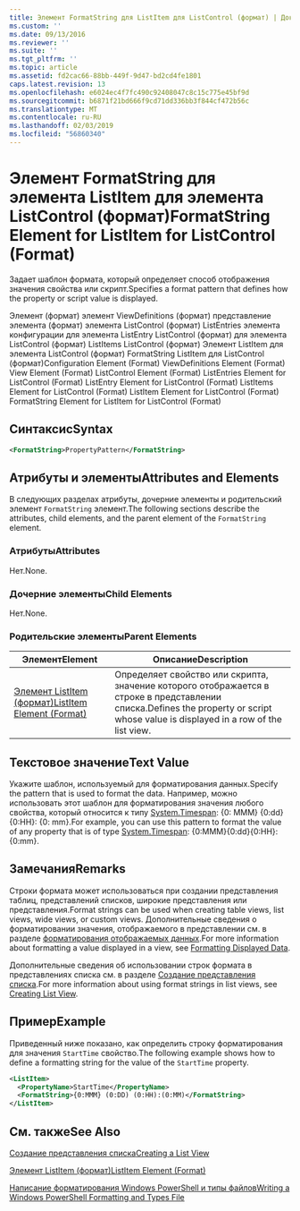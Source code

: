 ```yaml
---
title: Элемент FormatString для ListItem для ListControl (формат) | Документация Майкрософт
ms.custom: ''
ms.date: 09/13/2016
ms.reviewer: ''
ms.suite: ''
ms.tgt_pltfrm: ''
ms.topic: article
ms.assetid: fd2cac66-88bb-449f-9d47-bd2cd4fe1801
caps.latest.revision: 13
ms.openlocfilehash: e6024ec4f7fc490c92408047c8c15c775e45bf9d
ms.sourcegitcommit: b6871f21bd666f9cd71dd336bb3f844cf472b56c
ms.translationtype: MT
ms.contentlocale: ru-RU
ms.lasthandoff: 02/03/2019
ms.locfileid: "56860340"
---
```

# <a name="formatstring-element-for-listitem-for-listcontrol--format"></a><span data-ttu-id="c5575-102">Элемент FormatString для элемента ListItem для элемента ListControl (формат)</span><span class="sxs-lookup"><span data-stu-id="c5575-102">FormatString Element for ListItem for ListControl  (Format)</span></span>

<span data-ttu-id="c5575-103">Задает шаблон формата, который определяет способ отображения значения свойства или скрипт.</span><span class="sxs-lookup"><span data-stu-id="c5575-103">Specifies a format pattern that defines how the property or script value is displayed.</span></span>

<span data-ttu-id="c5575-104">Элемент (формат) элемент ViewDefinitions (формат) представление элемента (формат) элемента ListControl (формат) ListEntries элемента конфигурации для элемента ListEntry ListControl (формат) для элемента ListControl (формат) ListItems ListControl (формат) Элемент ListItem для элемента ListControl (формат) FormatString ListItem для ListControl (формат)</span><span class="sxs-lookup"><span data-stu-id="c5575-104">Configuration Element (Format) ViewDefinitions Element (Format) View Element (Format) ListControl Element (Format) ListEntries Element for ListControl (Format) ListEntry Element for ListControl (Format) ListItems Element for ListControl (Format) ListItem Element for ListControl (Format) FormatString Element for ListItem for ListControl (Format)</span></span>

## <a name="syntax"></a><span data-ttu-id="c5575-105">Синтаксис</span><span class="sxs-lookup"><span data-stu-id="c5575-105">Syntax</span></span>

```xml
<FormatString>PropertyPattern</FormatString>
```

## <a name="attributes-and-elements"></a><span data-ttu-id="c5575-106">Атрибуты и элементы</span><span class="sxs-lookup"><span data-stu-id="c5575-106">Attributes and Elements</span></span>

<span data-ttu-id="c5575-107">В следующих разделах атрибуты, дочерние элементы и родительский элемент `FormatString` элемент.</span><span class="sxs-lookup"><span data-stu-id="c5575-107">The following sections describe the attributes, child elements, and the parent element of the `FormatString` element.</span></span>

### <a name="attributes"></a><span data-ttu-id="c5575-108">Атрибуты</span><span class="sxs-lookup"><span data-stu-id="c5575-108">Attributes</span></span>

<span data-ttu-id="c5575-109">Нет.</span><span class="sxs-lookup"><span data-stu-id="c5575-109">None.</span></span>

### <a name="child-elements"></a><span data-ttu-id="c5575-110">Дочерние элементы</span><span class="sxs-lookup"><span data-stu-id="c5575-110">Child Elements</span></span>

<span data-ttu-id="c5575-111">Нет.</span><span class="sxs-lookup"><span data-stu-id="c5575-111">None.</span></span>

### <a name="parent-elements"></a><span data-ttu-id="c5575-112">Родительские элементы</span><span class="sxs-lookup"><span data-stu-id="c5575-112">Parent Elements</span></span>

|<span data-ttu-id="c5575-113">Элемент</span><span class="sxs-lookup"><span data-stu-id="c5575-113">Element</span></span>|<span data-ttu-id="c5575-114">Описание</span><span class="sxs-lookup"><span data-stu-id="c5575-114">Description</span></span>|
|-------------|-----------------|
|[<span data-ttu-id="c5575-115">Элемент ListItem (формат)</span><span class="sxs-lookup"><span data-stu-id="c5575-115">ListItem Element (Format)</span></span>](./listitem-element-for-listitems-for-listcontrol-format.md)|<span data-ttu-id="c5575-116">Определяет свойство или скрипта, значение которого отображается в строке в представлении списка.</span><span class="sxs-lookup"><span data-stu-id="c5575-116">Defines the property or script whose value is displayed in a row of the list view.</span></span>|

## <a name="text-value"></a><span data-ttu-id="c5575-117">Текстовое значение</span><span class="sxs-lookup"><span data-stu-id="c5575-117">Text Value</span></span>

<span data-ttu-id="c5575-118">Укажите шаблон, используемый для форматирования данных.</span><span class="sxs-lookup"><span data-stu-id="c5575-118">Specify the pattern that is used to format the data.</span></span> <span data-ttu-id="c5575-119">Например, можно использовать этот шаблон для форматирования значения любого свойства, который относится к типу [System.Timespan](/dotnet/api/System.TimeSpan): {0: MMM} {0:dd} {0:HH}: {0: mm}.</span><span class="sxs-lookup"><span data-stu-id="c5575-119">For example, you can use this pattern to format the value of any property that is of type [System.Timespan](/dotnet/api/System.TimeSpan): {0:MMM}{0:dd}{0:HH}:{0:mm}.</span></span>

## <a name="remarks"></a><span data-ttu-id="c5575-120">Замечания</span><span class="sxs-lookup"><span data-stu-id="c5575-120">Remarks</span></span>

<span data-ttu-id="c5575-121">Строки формата может использоваться при создании представления таблиц, представлений списков, широкие представления или представления.</span><span class="sxs-lookup"><span data-stu-id="c5575-121">Format strings can be used when creating table views, list views, wide views, or custom views.</span></span> <span data-ttu-id="c5575-122">Дополнительные сведения о форматировании значения, отображаемого в представлении см. в разделе [форматирования отображаемых данных](./formatting-displayed-data.md).</span><span class="sxs-lookup"><span data-stu-id="c5575-122">For more information about formatting a value displayed in a view, see [Formatting Displayed Data](./formatting-displayed-data.md).</span></span>

<span data-ttu-id="c5575-123">Дополнительные сведения об использовании строк формата в представлениях списка см. в разделе [Создание представления списка](./creating-a-list-view.md).</span><span class="sxs-lookup"><span data-stu-id="c5575-123">For more information about using format strings in list views, see [Creating List View](./creating-a-list-view.md).</span></span>

## <a name="example"></a><span data-ttu-id="c5575-124">Пример</span><span class="sxs-lookup"><span data-stu-id="c5575-124">Example</span></span>

<span data-ttu-id="c5575-125">Приведенный ниже показано, как определить строку форматирования для значения `StartTime` свойство.</span><span class="sxs-lookup"><span data-stu-id="c5575-125">The following example shows how to define a formatting string for the value of the `StartTime` property.</span></span>

```xml
<ListItem>
  <PropertyName>StartTime</PropertyName>
  <FormatString>{0:MMM} (0:DD) (0:HH):(0:MM)</FormatString>
</ListItem>
```

## <a name="see-also"></a><span data-ttu-id="c5575-126">См. также</span><span class="sxs-lookup"><span data-stu-id="c5575-126">See Also</span></span>

[<span data-ttu-id="c5575-127">Создание представления списка</span><span class="sxs-lookup"><span data-stu-id="c5575-127">Creating a List View</span></span>](./creating-a-list-view.md)

[<span data-ttu-id="c5575-128">Элемент ListItem (формат)</span><span class="sxs-lookup"><span data-stu-id="c5575-128">ListItem Element (Format)</span></span>](./listitem-element-for-listitems-for-listcontrol-format.md)

[<span data-ttu-id="c5575-129">Написание форматирования Windows PowerShell и типы файлов</span><span class="sxs-lookup"><span data-stu-id="c5575-129">Writing a Windows PowerShell Formatting and Types File</span></span>](./writing-a-powershell-formatting-file.md)
